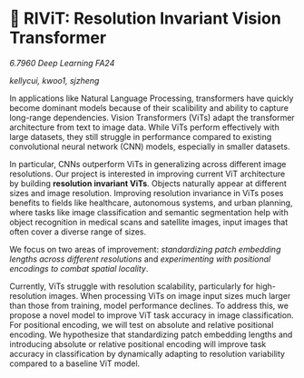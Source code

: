 # 🐸 RIViT: Resolution Invariant Vision Transformer

_6.7960 Deep Learning FA24_

_kellycui, kwoo1, sjzheng_

In applications like Natural Language Processing, transformers have quickly become dominant models because of their scalibility and ability to capture long-range dependencies. Vision Transformers (ViTs) adapt the transformer architecture from text to image data. While ViTs perform effectively with large datasets, they still struggle in performance compared to existing convolutional neural network (CNN) models, especially in smaller datasets.

In particular, CNNs outperform ViTs in generalizing across different image resolutions. Our project is interested in improving current ViT architecture by building **resolution invariant ViTs**. Objects naturally appear at different sizes and image resolution. Improving resolution invariance in ViTs poses benefits to fields like healthcare, autonomous systems, and urban planning, where tasks like image classification and semantic segmentation help with object recognition in medical scans and satellite images, input images that often cover a diverse range of sizes.

We focus on two areas of improvement: _standardizing patch embedding lengths across different resolutions_ and _experimenting with positional encodings to combat spatial locality_.

Currently, ViTs struggle with resolution scalability, particularly for high-resolution images. When processing ViTs on image input sizes much larger than those from training, model performance declines. To address this, we propose a novel model to improve ViT task accuracy in image classification. For positional encoding, we will test on absolute and relative positional encoding. We hypothesize that standardizing patch embedding lengths and introducing absolute or relative positional encoding will improve task accuracy in classification by dynamically adapting to resolution variability compared to a baseline ViT model.
